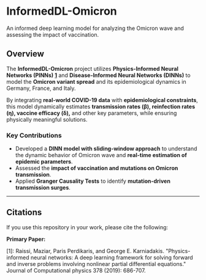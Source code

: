 #  InformedDL-Omicron  
An informed deep learning model for analyzing the Omicron wave and assessing the impact of vaccination.

##  Overview  
The **InformedDL-Omicron** project utilizes **Physics-Informed Neural Networks (PINNs) [1](#1)** and **Disease-Informed Neural Networks (DINNs)** to model the **Omicron variant spread** and its epidemiological dynamics in Germany, France, and Italy.

By integrating **real-world COVID-19 data** with **epidemiological constraints**, this model dynamically estimates **transmission rates (β), reinfection rates (η), vaccine efficacy (δ),** and other key parameters, while ensuring physically meaningful solutions.

###  Key Contributions  
- Developed a **DINN model with sliding-window approach** to understand the dynamic behavior of Omicron wave and **real-time estimation of epidemic parameters**.
- Assessed the **impact of vaccination and mutations on Omicron transmission**.  
- Applied **Granger Causality Tests** to identify **mutation-driven transmission surges**.  

---

##  Citations  
If you use this repository in your work, please cite the following:  

 **Primary Paper:**  

[1]: Raissi, Maziar, Paris Perdikaris, and George E. Karniadakis. "Physics-informed neural networks: A deep learning framework for solving forward and inverse problems involving nonlinear partial differential equations." Journal of Computational physics 378 (2019): 686-707.
